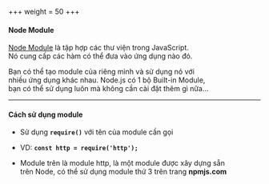 +++
weight = 50
+++

#### Node Module

[Node Module]() là tập hợp các thư viện trong JavaScript.<br>
Nó cung cấp các hàm có thể đưa vào ứng dụng nào đó.

Bạn có thể tạo module của riêng mình và sử dụng nó với<br>
nhiều ứng dụng khác nhau. Node.js có 1 bộ Built-in Module,<br>
bạn có thể sử dụng luôn mà không cần cài đặt thêm gì nữa...

---

#### Cách sử dụng module

- Sử dụng **`require()`** với tên của module cần gọi

- VD: **`const http = require('http');`**

-	Module trên là module http, là một module được xây dựng sẵn<br>
trên Node, có thể sử dụng module thứ 3 trên trang **npmjs.com**
